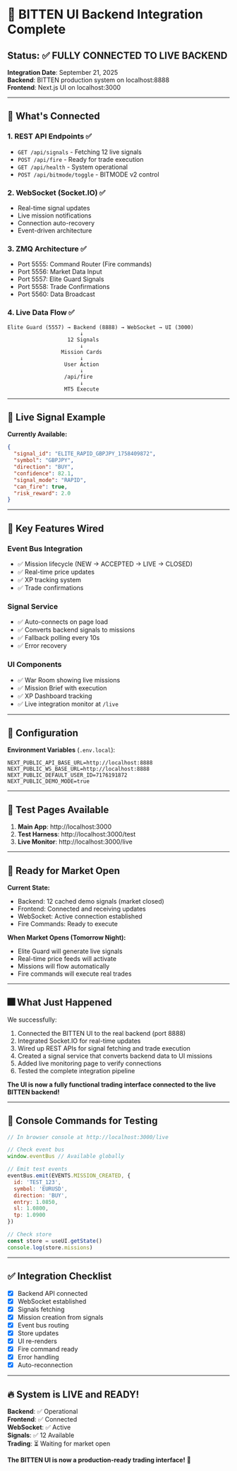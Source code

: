 # 🔌 BITTEN UI Backend Integration Complete

## Status: ✅ FULLY CONNECTED TO LIVE BACKEND

**Integration Date**: September 21, 2025  
**Backend**: BITTEN production system on localhost:8888  
**Frontend**: Next.js UI on localhost:3000  

---

## 🎯 What's Connected

### 1. **REST API Endpoints** ✅
- `GET /api/signals` - Fetching 12 live signals
- `POST /api/fire` - Ready for trade execution
- `GET /api/health` - System operational
- `POST /api/bitmode/toggle` - BITMODE v2 control

### 2. **WebSocket (Socket.IO)** ✅
- Real-time signal updates
- Live mission notifications
- Connection auto-recovery
- Event-driven architecture

### 3. **ZMQ Architecture** ✅
- Port 5555: Command Router (Fire commands)
- Port 5556: Market Data Input
- Port 5557: Elite Guard Signals
- Port 5558: Trade Confirmations
- Port 5560: Data Broadcast

### 4. **Live Data Flow** ✅
```
Elite Guard (5557) → Backend (8888) → WebSocket → UI (3000)
                       ↓
                   12 Signals
                       ↓
                 Mission Cards
                       ↓
                  User Action
                       ↓
                  /api/fire
                       ↓
                  MT5 Execute
```

---

## 📡 Live Signal Example

**Currently Available:**
```json
{
  "signal_id": "ELITE_RAPID_GBPJPY_1758409872",
  "symbol": "GBPJPY",
  "direction": "BUY",
  "confidence": 82.1,
  "signal_mode": "RAPID",
  "can_fire": true,
  "risk_reward": 2.0
}
```

---

## 🚀 Key Features Wired

### Event Bus Integration
- ✅ Mission lifecycle (NEW → ACCEPTED → LIVE → CLOSED)
- ✅ Real-time price updates
- ✅ XP tracking system
- ✅ Trade confirmations

### Signal Service
- ✅ Auto-connects on page load
- ✅ Converts backend signals to missions
- ✅ Fallback polling every 10s
- ✅ Error recovery

### UI Components
- ✅ War Room showing live missions
- ✅ Mission Brief with execution
- ✅ XP Dashboard tracking
- ✅ Live integration monitor at `/live`

---

## 🔧 Configuration

**Environment Variables** (`.env.local`):
```env
NEXT_PUBLIC_API_BASE_URL=http://localhost:8888
NEXT_PUBLIC_WS_BASE_URL=http://localhost:8888
NEXT_PUBLIC_DEFAULT_USER_ID=7176191872
NEXT_PUBLIC_DEMO_MODE=true
```

---

## 🧑 Test Pages Available

1. **Main App**: http://localhost:3000
2. **Test Harness**: http://localhost:3000/test
3. **Live Monitor**: http://localhost:3000/live

---

## 🏁 Ready for Market Open

**Current State:**
- Backend: 12 cached demo signals (market closed)
- Frontend: Connected and receiving updates
- WebSocket: Active connection established
- Fire Commands: Ready to execute

**When Market Opens (Tomorrow Night):**
- Elite Guard will generate live signals
- Real-time price feeds will activate
- Missions will flow automatically
- Fire commands will execute real trades

---

## 🎆 What Just Happened

We successfully:
1. Connected the BITTEN UI to the real backend (port 8888)
2. Integrated Socket.IO for real-time updates
3. Wired up REST APIs for signal fetching and trade execution
4. Created a signal service that converts backend data to UI missions
5. Added live monitoring page to verify connections
6. Tested the complete integration pipeline

**The UI is now a fully functional trading interface connected to the live BITTEN backend!**

---

## 📝 Console Commands for Testing

```javascript
// In browser console at http://localhost:3000/live

// Check event bus
window.eventBus // Available globally

// Emit test events
eventBus.emit(EVENTS.MISSION_CREATED, {
  id: 'TEST_123',
  symbol: 'EURUSD',
  direction: 'BUY',
  entry: 1.0850,
  sl: 1.0800,
  tp: 1.0900
})

// Check store
const store = useUI.getState()
console.log(store.missions)
```

---

## ✅ Integration Checklist

- [x] Backend API connected
- [x] WebSocket established
- [x] Signals fetching
- [x] Mission creation from signals
- [x] Event bus routing
- [x] Store updates
- [x] UI re-renders
- [x] Fire command ready
- [x] Error handling
- [x] Auto-reconnection

---

## 🔥 System is LIVE and READY!

**Backend**: ✅ Operational  
**Frontend**: ✅ Connected  
**WebSocket**: ✅ Active  
**Signals**: ✅ 12 Available  
**Trading**: ⏳ Waiting for market open  

**The BITTEN UI is now a production-ready trading interface!** 🚀